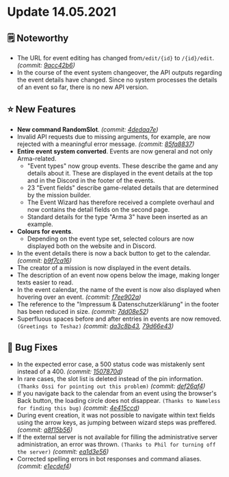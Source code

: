 # Update 14.05.2021

## 🗒️ Noteworthy

* The URL for event editing has changed from`/edit/{id}` to `/{id}/edit`. _(commit:_ [_9acc42b6_](https://github.com/Alf-Melmac/slotbotServer/commit/9acc42b67925ce07e30c2d6afacb7ca5e00c96a1)_)_
* In the course of the event system changeover, the API outputs regarding the event details have changed. Since no system processes the details of an event so far, there is no new API version.

## ⭐ New Features

* **New command RandomSlot**. _(commit:_ [_4dedaa7e_](https://github.com/Alf-Melmac/slotbotServer/commit/4dedaa7ed9c77e73667e25310a7c25d87f96db0a)_)_
* Invalid API requests due to missing arguments, for example, are now rejected with a meaningful error message. _(commit:_ [_85fa8837_](https://github.com/Alf-Melmac/slotbotServer/commit/85fa8837567a0ab692d2559cd2cd03eef189dfad)_)_
* **Entire event system converted**. Events are now general and not only Arma-related.
  * "Event types" now group events. These describe the game and any details about it. These are displayed in the event details at the top and in the Discord in the footer of the events.
  * 23 "Event fields" describe game-related details that are determined by the mission builder.
  * The Event Wizard has therefore received a complete overhaul and now contains the detail fields on the second page.
  * Standard details for the type "Arma 3" have been inserted as an example.
* **Colours for events**.
  * Depending on the event type set, selected colours are now displayed both on the website and in Discord.
* In the event details there is now a back button to get to the calendar. _(commit:_ [_b9f7ca16_](https://github.com/Alf-Melmac/slotbotServer/commit/b9f7ca166454b2ace055e8232881a1cf0c2013f1)_)_
* The creator of a mission is now displayed in the event details.
* The description of an event now opens below the image, making longer texts easier to read.
* In the event calendar, the name of the event is now also displayed when hovering over an event. _(commit:_ [_f7ee902a_](https://github.com/Alf-Melmac/slotbotServer/commit/f7ee902ad47b12477e2b776d18f156cc4333ff09)_)_
* The reference to the "Impressum & Datenschutzerklärung" in the footer has been reduced in size. _(commit:_ [_7dd08e52_](https://github.com/Alf-Melmac/slotbotServer/commit/7dd08e5237d11b70107e86ff0d3ec5152ed00297)_)_
* Superfluous spaces before and after entries in events are now removed. `(Greetings to Teshaz)` _(commit:_ [_da3c8b43_](https://github.com/Alf-Melmac/slotbotServer/commit/da3c8b43a4d0b0dc9eddcbdb7f976df417790f73)_,_ [_79d66e43_](https://github.com/Alf-Melmac/slotbotServer/commit/79d66e43776c0bc72d16ed040951765d6b4c5450)_)_

## 🐞 Bug Fixes

* In the expected error case, a 500 status code was mistakenly sent instead of a 400. _(commit:_ [_1507870d_](https://github.com/Alf-Melmac/slotbotServer/commit/1507870d9d261ebeebc7db7b12a1695d91bd9882)_)_
* In rare cases, the slot list is deleted instead of the pin information. `(Thanks Ossi for pointing out this problem)` _(commit:_ [_def26af4_](https://github.com/Alf-Melmac/slotbotServer/commit/def26af483d329fa9941644307dd9513b27ff218)_)_
* If you navigate back to the calendar from an event using the browser's Back button, the loading circle does not disappear. `(Thanks to Nameless for finding this bug)` _(commit:_ [_4e415ccd_](https://github.com/Alf-Melmac/slotbotServer/commit/4e415ccd863b3dd5ef2f625414bc357a6d8c7deb)_)_
* During event creation, it was not possible to navigate within text fields using the arrow keys, as jumping between wizard steps was preffered. _(commit:_ [_a8f15b56_](https://github.com/Alf-Melmac/slotbotServer/commit/a8f15b56fcb509901a0bd7f0a5e4720c5054e87d)_)_
* If the external server is not available for filling the administrative server administration, an error was thrown. `(Thanks to Phil for turning off the server)` _(commit:_ [_ea1d3e56_](https://github.com/Alf-Melmac/slotbotServer/commit/ea1d3e56e9dc718ad0595cdb552b13e169f23c10)_)_
* Corrected spelling errors in bot responses and command aliases. _(commit:_ [_e1ecdef4_](https://github.com/Alf-Melmac/slotbotServer/commit/e1ecdef402179e0582ad046d7e097938a6fd751d)_)_
